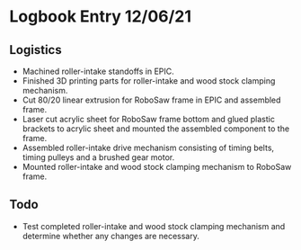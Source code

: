 # Logbook Entry 12/06/21

## Logistics
- Machined roller-intake standoffs in EPIC.
- Finished 3D printing parts for roller-intake and wood stock clamping mechanism.
- Cut 80/20 linear extrusion for RoboSaw frame in EPIC and assembled frame.
- Laser cut acrylic sheet for RoboSaw frame bottom and glued plastic brackets to acrylic sheet and mounted the assembled component to the frame.
- Assembled roller-intake drive mechanism consisting of timing belts, timing pulleys and a brushed gear motor.
- Mounted roller-intake and wood stock clamping mechanism to RoboSaw frame.

## Todo
- Test completed roller-intake and wood stock clamping mechanism and determine whether any changes are necessary.